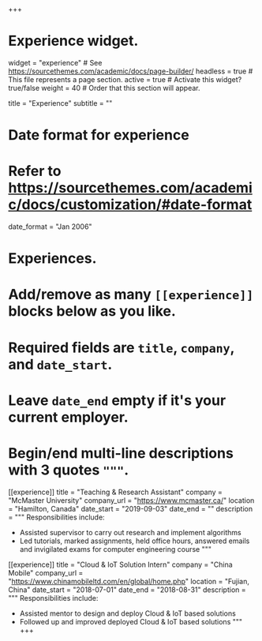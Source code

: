 +++
# Experience widget.
widget = "experience"  # See https://sourcethemes.com/academic/docs/page-builder/
headless = true  # This file represents a page section.
active = true  # Activate this widget? true/false
weight = 40  # Order that this section will appear.

title = "Experience"
subtitle = ""

# Date format for experience
#   Refer to https://sourcethemes.com/academic/docs/customization/#date-format
date_format = "Jan 2006"

# Experiences.
#   Add/remove as many `[[experience]]` blocks below as you like.
#   Required fields are `title`, `company`, and `date_start`.
#   Leave `date_end` empty if it's your current employer.
#   Begin/end multi-line descriptions with 3 quotes `"""`.
[[experience]]
  title = "Teaching & Research Assistant"
  company = "McMaster University"
  company_url = "https://www.mcmaster.ca/"
  location = "Hamilton, Canada"
  date_start = "2019-09-03"
  date_end = ""
  description = """
  Responsibilities include:
  
  * Assisted supervisor to carry out research and implement algorithms
  * Led tutorials, marked assignments, held office hours, answered emails and invigilated exams for computer engineering course
  """

[[experience]]
  title = "Cloud & IoT Solution Intern"
  company = "China Mobile"
  company_url = "https://www.chinamobileltd.com/en/global/home.php"
  location = "Fujian, China"
  date_start = "2018-07-01"
  date_end = "2018-08-31"
  description = """
  Responsibilities include:
  
  * Assisted mentor to design and deploy Cloud & IoT based solutions
  * Followed up and improved deployed Cloud & IoT based solutions
  """
+++
